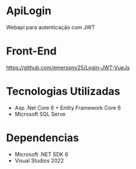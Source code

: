 # ApiLogin
Webapi para autenticação com JWT

# Front-End
https://github.com/emersonv25/Login-JWT-VueJs

# Tecnologias Utilizadas
* Asp .Net Core 6 + Entity Framework Core 6
* Microsoft SQL Serve

# Dependencias
* Microsoft .NET SDK 6
* Visual Studios 2022
